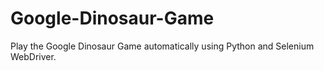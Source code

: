 # Google-Dinosaur-Game
Play the Google Dinosaur Game automatically using Python and Selenium WebDriver.
